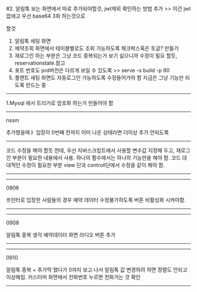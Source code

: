 #2. 알림톡 보는 화면에서 따로 추가되야할것, jwt제외 확인하는 방법 추가 >> 이건 jwt 없애고 우선 base64 3회 하는것으로 




할것
1. 알림톡 세팅 화면 
2. 예약조회 화면에서 테이블별로도 조회 가능하도록 체크박스혹은 토글? 만들기
3. 재로그인 하는 부분은 그냥 코드 중복되는거 보기 싫으니까 수정이 필요 할듯, reservationstate.참고 
4. 포트 번호도 prd버전은 다르게 보일 수 있도록 >> serve -s build -p 80
5. 플랜트 세팅 화면도 자동로그인 가능하도록 수정들어가야 함 지금은 그냥 기능만 되도록 만드는 중 


******
1.Mysql 에서 트리거로 암호화 하는거 만들어야 함 

**********

nssm 


추가했을때ㅑ 입장이 0번째 전까지 이미 나온 상태라면 더이상 추가 안되도록




****
코드 수정을 해야 할듯 한데,
우선 자바스크립트에서 사용할 변수값 지정해 두고, 재로그인 부분이 필요한 내용에서 사용.
하나의 함수에서는 하나의 기능만을 해야 함.
코드 대대적인 수정이 필요한 부분 
view 단과 controll단에서 수정을 같이 해야 함.
****


***
0906

프린터로 입장한 사람들의 경우 
예약 데이터 수정불가하도록 버튼 비활성화 시켜야함.
***



***
0908

알림톡 중복 생각
예약데이터 화면 라디오 버튼 추가 

***


***
0910

알림톡 중복 + 추가막 했다가 0까지 보고 나서 알림톡 값 변경하려 하면 정렬도 안되고 이상해짐.
커스터머 화면에서 전화번호 누르면 전화거는 것 확인

***


